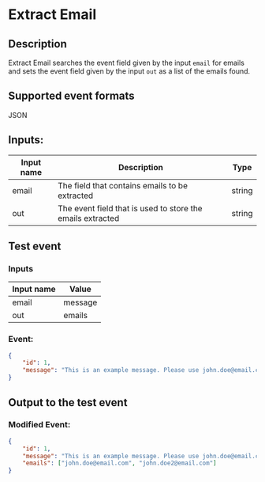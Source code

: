 # Extract Email
## Description
Extract Email searches the event field given by the input `email` for emails and sets the event field given by the input `out` as a list of the emails found. 
## Supported event formats
JSON 
## Inputs:
Input name | Description | Type
|---|---|---|
| email | The field that contains emails to be extracted | string |
| out | The event field that is used to store the emails extracted | string |
## Test event 

### Inputs
Input name | Value
|---|---|
| email | message 
| out | emails 

### Event:

```json
{
    "id": 1,
    "message": "This is an example message. Please use john.doe@email.com or john.doe2@email.com to contact me back"
}
```

## Output to the test event

### Modified Event:
```json
{
    "id": 1,
    "message": "This is an example message. Please use john.doe@email.com or john.doe2@email.com to contact me back",
    "emails": ["john.doe@email.com", "john.doe2@email.com"]
}
```